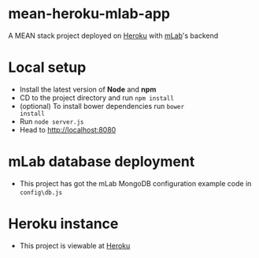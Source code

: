 # mean-heroku-mlab-app
A MEAN stack project deployed on [Heroku](https://heroku.com) with [mLab](https://mlab.com/)'s backend

# Local setup

 - Install the latest version of **Node** and **npm**
 - CD to the project directory and run <code>npm install</code>
 - (optional) To install bower dependencies run <code>bower install</code>
 - Run <code>node server.js</code>
 - Head to [http://localhost:8080](http://localhost:8080)
 
# mLab database deployment

 - This project has got the mLab MongoDB configuration example code in <code>config\db.js</code>
 
# Heroku instance

 - This project is viewable at [Heroku](https://mean-heroku-mlab-app.herokuapp.com/)
